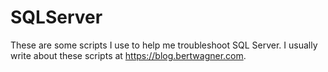 # SQLServer

These are some scripts I use to help me troubleshoot SQL Server.  I usually write about these scripts at https://blog.bertwagner.com.
